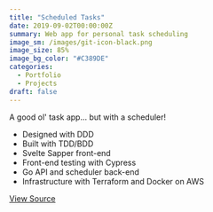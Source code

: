 ```yaml
---
title: "Scheduled Tasks"
date: 2019-09-02T00:00:00Z
summary: Web app for personal task scheduling
image_sm: /images/git-icon-black.png
image_size: 85%
image_bg_color: "#C389DE"
categories: 
  - Portfolio
  - Projects
draft: false
---
```


A good ol' task app... but with a scheduler!

- Designed with DDD
- Built with TDD/BDD
- Svelte Sapper front-end
- Front-end testing with Cypress
- Go API and scheduler back-end
- Infrastructure with Terraform and Docker on AWS

[View Source](https://github.com/benjohns1/scheduled-tasks)
